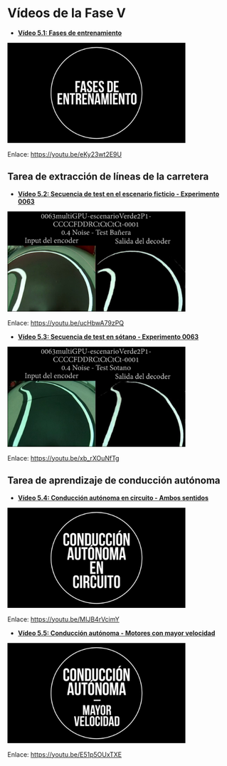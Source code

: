 # Vídeos de la Fase V

- [**Vídeo 5.1: Fases de entrenamiento**][video1]

<a title="Vídeo 5.1: Fases de entrenamiento" href="https://youtu.be/eKy23wt2E9U" target="_blank"><img src="img/FasesDeEntrenamiento.png" alt="drawing" width="400"/></a>

Enlace: https://youtu.be/eKy23wt2E9U

## Tarea de extracción de líneas de la carretera

- [**Vídeo 5.2: Secuencia de test en el escenario ficticio - Experimento 0063**][video2]

<a title="Vídeo 5.2: Secuencia de test en el escenario ficticio - Experimento 0063" href="https://youtu.be/ucHbwA79zPQ" target="_blank"><img src="img/testEscenario0063.png" alt="drawing" width="400"/></a>

Enlace: https://youtu.be/ucHbwA79zPQ

- [**Vídeo 5.3: Secuencia de test en sótano - Experimento 0063**][video3]

<a title="Vídeo 5.3: Secuencia de test en sótano - Experimento 0063" href="https://youtu.be/xb_rXOuNfTg" target="_blank"><img src="img/testSotano0063.png" alt="drawing" width="400"/></a>

Enlace: https://youtu.be/xb_rXOuNfTg

## Tarea de aprendizaje de conducción autónoma

- [**Vídeo 5.4: Conducción autónoma en circuito - Ambos sentidos**][video4]

<a title="Vídeo 5.4: Conducción autónoma en circuito - Ambos sentidos" href="https://youtu.be/MIJB4rVcimY" target="_blank"><img src="img/ConduccionAutonoma.png" alt="drawing" width="400"/></a>

Enlace: https://youtu.be/MIJB4rVcimY

- [**Vídeo 5.5: Conducción autónoma - Motores con mayor velocidad**][video5]

<a title="Vídeo 5.5: Conducción autónoma - Motores con mayor velocidad" href="https://youtu.be/E51p5OUxTXE" target="_blank"><img src="img/ConduccionAutonomaMayorVelocidad.png" alt="drawing" width="400"/></a>

Enlace: https://youtu.be/E51p5OUxTXE




[video1]: https://youtu.be/eKy23wt2E9U
[video2]: https://youtu.be/ucHbwA79zPQ
[video3]: https://youtu.be/xb_rXOuNfTg
[video4]: https://youtu.be/MIJB4rVcimY
[video5]: https://youtu.be/E51p5OUxTXE